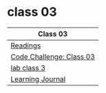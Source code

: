 # class 03

| Class 03 |
| ------- |
| [Readings](./Reading.md)|
| [Code Challenge: Class 03](https://github.com/Leenaalzaben/data-structures-and-algorithm/blob/main/array-binary-search/array-binary-search.md)|
| [lab class 3](https://github.com/ibrahimfqaisi/madlib-cli/blob/main/README.md)|
| [Learning Journal](./LearningJournal.md) |
